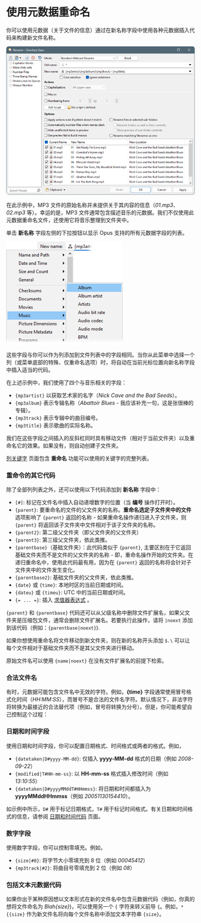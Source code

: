 # 使用元数据重命名

你可以使用元数据（关于文件的信息）通过在新名称字段中使用各种元数据插入代码来构建新文件名称。

![](/Manual/images/media/13/renaming_with_metadata.png)

在此示例中，MP3 文件的原始名称并未提供关于其内容的信息（*01.mp3*、*02.mp3* 等）。幸运的是，MP3 文件通常包含描述音乐的元数据。我们不仅使用此元数据重命名文件，还使用它将音乐整理到文件夹中。

单击 **新名称** 字段左侧的下拉按钮以显示 Opus 支持的所有元数据字段的列表。

![](/Manual/images/media/13/rename_metadata_menu.png)

这些字段与你可以作为列添加到文件列表中的字段相同。当你从此菜单中选择一个列（或菜单底部的特殊、仅重命名选项）时，将自动在当前光标位置向新名称字段中插入适当的代码。

在上述示例中，我们使用了四个与音乐相关的字段：

- `{mp3artist}` 以获取艺术家的名字（*Nick Cave and the Bad Seeds*）。
- `{mp3album}` 表示专辑名称（*Abattoir Blues* - 我应该补充一句，这是张很棒的专辑）。
- `{mp3track}` 表示专辑中的曲目编号。
- `{mp3title}` 表示歌曲的实际名称。

我们在这些字段之间插入的反斜杠同时具有移动文件（相对于当前文件夹）以及重命名它的效果。如果没有，则自动创建子文件夹。

[列关键字](/Manual/reference/metadata_keywords/keywords_for_columns.zh.md) 页面包含 **重命名** 功能可以使用的关键字的完整列表。

### 重命令的其它代码

除了全部列列表之外，还可以使用以下代码添加到 **新名称** 字段中：

- `[#]`: 标记在文件名中插入自动递增数字的位置（当 **编号** 操作打开时）。
- `{parent}`: 要重命名的文件的父文件夹的名称。**重命名选定子文件夹中的文件** 选项影响了 `{parent}` 返回的名称 - 如果重命名操作递归进入子文件夹，则 `{parent}` 将返回该子文件夹中文件相对于该子文件夹的名称。
- `{parent2}`: 第二级父文件夹（即父文件夹的父文件夹）
- `{parent3}`: 第三级父文件夹，依此类推。
- `{parentbase}`（基础文件夹）：此代码类似于 `{parent}`, 主要区别在于它返回基础文件夹而不是文件的父文件夹的名称 - 即，重命名操作开始的文件夹。在递归重命名中，使用此代码最有用，因为在 `{parent}` 返回的名称将会针对子文件夹中的文件发生变化。
- `{parentbase2}`: 基础文件夹的父文件夹，依此类推。
- `{date}` 或 `{time}`: 本地时区的当前日期或时间。
- `{dateu}` 或 `{timeu}`: UTC 中的当前日期或时间。
- `{= ... =}`: 插入 [求值器表达式](/Manual/evaluator/applicable_contexts/rename.zh.md) 。

`{parent}` 和 `{parentbase}` 代码还可以从父级名称中删除文件扩展名，如果父文件夹是压缩包文件，通常会删除文件扩展名。若要执行此操作，请将 `|noext` 添加到该代码（例如：`{parentbase|noext}`).

如果你想使用重命名将文件移动到新文件夹，则在新的名称开头添加 `$.\` 可以让每个文件相对于基础文件夹而不是其父文件夹进行移动。

原始文件名可以使用 `{name|noext}` 在没有文件扩展名的前提下检索。

### 合法文件名

有时，元数据可能包含文件名中无效的字符。例如，**{time}** 字段通常使用冒号格式化时间（*HH:MM:SS*），而冒号不是合法的文件名字符。默认情况下，非法字符将转换为最接近的合法替代项（例如，冒号将转换为分号）。但是，你可能希望自己控制这个过程：

### 日期和时间字段

使用日期和时间字段，你可以配置日期格式、时间格式或两者的格式。例如，

- `{datetaken|D#yyyy-MM-dd}`: 仅插入 **yyyy-MM-dd** 格式的日期（例如 *2008-09-22*）
- `{modified|T#HH-mm-ss}`: 以 **HH-mm-ss** 格式插入修改时间（例如 *13:10:55*）
- `{datetaken|D#yyyyMMddT#HHmmss}`: 将日期和时间都插入为 **yyyyMMddHHmmss**（例如 *20051130154410*）。

如示例中所示，`D#` 用于标记日期格式，`T#` 用于标记时间格式。有关日期和时间格式的信息，请参阅 [日期和时间代码](/Manual/reference/command_reference/external_control_codes/codes_for_date_and_time.zh.md) 页面。

### 数字字段

使用数字字段，你可以控制零填充。例如，

- `{size|#8}`: 将字节大小零填充到 8 位（例如 *00045412*）
- `{mp3track|#2}`: 将曲目号零填充到 2 位（例如 *08*）

### 包括文本元数据代码

如果你出于某种原因想以文本形式在新的文件名中包含元数据代码（例如，你真的想将文件命名为 *Blah{size}*)，可以使用另一个 `{` 字符来转义前导 `{`。例如，`*{{size}` 作为新文件名将向每个文件名称中添加文本字符串 `{size}`。